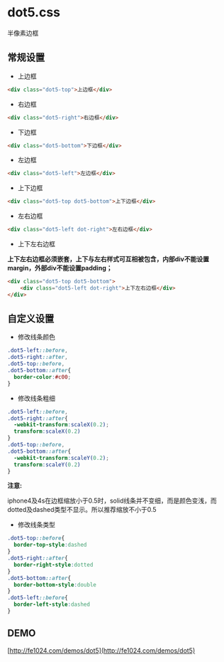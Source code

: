 # dot5.css

半像素边框

## 常规设置

- 上边框

```html
<div class="dot5-top">上边框</div>
```

- 右边框

```html
<div class="dot5-right">右边框</div>
```

- 下边框

```html
<div class="dot5-bottom">下边框</div>
```

- 左边框

```html
<div class="dot5-left">左边框</div>
```

- 上下边框

```html
<div class="dot5-top dot5-bottom">上下边框</div>
```

- 左右边框

```html
<div class="dot5-left dot-right">左右边框</div>
```

- 上下左右边框

**上下左右边框必须嵌套，上下与左右样式可互相被包含，内部div不能设置margin，外部div不能设置padding；**

```html
<div class="dot5-top dot5-bottom">
    <div class="dot5-left dot-right">上下左右边框</div>
</div>
```

## 自定义设置

- 修改线条颜色

```css
.dot5-left::before,
.dot5-right::after,
.dot5-top::before,
.dot5-bottom::after{
  border-color:#c00;
}
```

- 修改线条粗细

```css
.dot5-left::before,
.dot5-right::after{
  -webkit-transform:scaleX(0.2);
  transform:scaleX(0.2)
}
.dot5-top::before,
.dot5-bottom::after{
  -webkit-transform:scaleY(0.2);
  transform:scaleY(0.2)
}
```

**注意:**

iphone4及4s在边框缩放小于0.5时，solid线条并不变细，而是颜色变浅，而dotted及dashed类型不显示。所以推荐缩放不小于0.5


- 修改线条类型

```css
.dot5-top::before{
  border-top-style:dashed
}
.dot5-right::after{
  border-right-style:dotted
}
.dot5-bottom::after{
  border-bottom-style:double
}
.dot5-left::before{
  border-left-style:dashed
}
```


## DEMO

[http://fe1024.com/demos/dot5](http://fe1024.com/demos/dot5)


